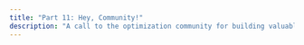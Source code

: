 ```yaml
---
title: "Part 11: Hey, Community!"
description: "A call to the optimization community for building valuable resources together, for each other: models and integrations, the HiGHS solver, a pro-bono project marketplace, tool-agnostic discussion forum(s)."
---
```


